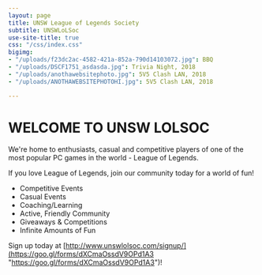 ```yaml
---
layout: page
title: UNSW League of Legends Society
subtitle: UNSWLoLSoc
use-site-title: true
css: "/css/index.css"
bigimg:
- "/uploads/f23dc2ac-4582-421a-852a-790d14103072.jpg": BBQ
- "/uploads/DSCF1751_asdasda.jpg": Trivia Night, 2018
- "/uploads/anothawebsitephoto.jpg": 5V5 Clash LAN, 2018
- "/uploads/ANOTHAWEBSITEPHOTOHI.jpg": 5V5 Clash LAN, 2018

---
```

# WELCOME TO UNSW LOLSOC

We're home to enthusiasts, casual and competitive players of one of the most popular PC games in the world - League of Legends.

If you love League of Legends, join our community today for a world of fun!

* Competitive Events
* Casual Events
* Coaching/Learning
* Active, Friendly Community
* Giveaways & Competitions
* Infinite Amounts of Fun

Sign up today at [http://www.unswlolsoc.com/signup/](https://goo.gl/forms/dXCmaOssdV9OPd1A3 "https://goo.gl/forms/dXCmaOssdV9OPd1A3")!
